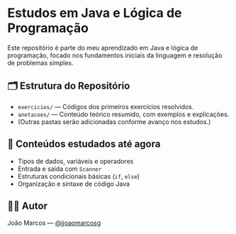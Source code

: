 # Estudos em Java e Lógica de Programação

Este repositório é parte do meu aprendizado em Java e lógica de programação, focado nos fundamentos iniciais da linguagem e resolução de problemas simples.

## 🗂 Estrutura do Repositório

- `exercicios/` — Códigos dos primeiros exercícios resolvidos.
- `anotacoes/` — Conteúdo teórico resumido, com exemplos e explicações.
- (Outras pastas serão adicionadas conforme avanço nos estudos.)

## 🎯 Conteúdos estudados até agora

- Tipos de dados, variáveis e operadores
- Entrada e saída com `Scanner`
- Estruturas condicionais básicas (`if`, `else`)
- Organização e sintaxe de código Java

## 👨‍💻 Autor

João Marcos — [@jjoaomarcosg](https://github.com/jjoaomarcosg)
